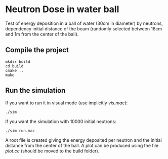 # Neutron Dose in water ball
Test of energy deposition in a ball of water (30cm in diameter) by neutrons, dependency initial distance of the beam (randomly selected between 16cm and 1m from the center of the ball).

## Compile the project

```console
mkdir build
cd build
cmake ..
make
```

## Run the simulation

If you want to run it in visual mode (use implicitly *vis.mac*):
```console
./sim
```

If you want the simulation with 10000 initial neutrons:
```console
./sim run.mac
```

A root file is created giving the energy deposited per neutron and the initial distance from the center of the ball.
A plot can be produced using the file *plot.cc* (should be moved to the build folder).
